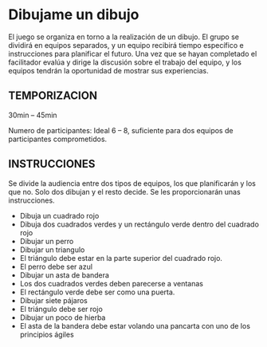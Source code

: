 # Dibujame un dibujo

El juego se organiza en torno a la realización de un dibujo. El grupo se dividirá en equipos separados, y un equipo recibirá tiempo específico e instrucciones para planificar el futuro. Una vez que se hayan completado el facilitador evalúa y dirige la discusión sobre el trabajo del equipo, y los equipos tendrán la oportunidad de mostrar sus experiencias.

## TEMPORIZACION

30min – 45min

Numero de participantes: Ideal 6 – 8, suficiente para dos equipos de participantes comprometidos.

## INSTRUCCIONES

Se divide la audiencia entre dos tipos de equipos, los que planificarán y los que no. Solo dos dibujan y el resto decide. Se les proporcionarán unas instrucciones.

- Dibuja un cuadrado rojo
- Dibuja dos cuadrados verdes y un rectángulo verde dentro del cuadrado rojo
- Dibujar un perro
- Dibujar un triangulo
- El triángulo debe estar en la parte superior del cuadrado rojo.
- El perro debe ser azul
- Dibujar un asta de bandera
- Los dos cuadrados verdes deben parecerse a ventanas
- El rectángulo verde debe ser como una puerta.
- Dibujar siete pájaros
- El triángulo debe ser rojo
- Dibujar un poco de hierba
- El asta de la bandera debe estar volando una pancarta con uno de los principios ágiles

